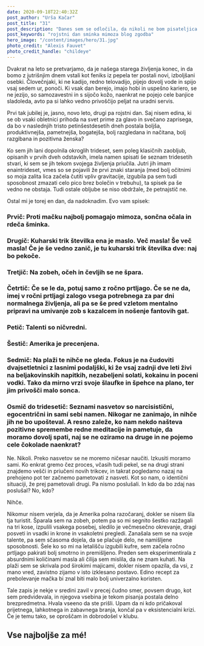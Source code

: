 ```yaml
---
date: 2020-09-18T22:40:32Z
post_author: "Urša Kačar"
post_title: "31"
post_description: "Danes sem se odločila, da nikoli ne bom pisateljica. Pri mojih letih je itak že prepozno. "
post_keywords: "rojstni dan sminka mimoza blog zgodba"
hero_image: "/content/images/hero/31.jpg"
photo_credit: "Alexis Fauvet"
photo_credit_handle: "childeye"
---
```


Dvakrat na leto se pretvarjamo, da je našega starega življenja konec, in da bomo z jutrišnjim dnem vstali kot feniks iz pepela ter postali novi, izboljšani osebki. Človečnjaki, ki ne kadijo, redno telovadijo, pijejo dovolj vode in spijo vsaj sedem ur, ponoči. Ki vsak dan berejo, imajo hobi in uspešno kariero, se ne jezijo, so samozavestni in s sijočo kožo, naenkrat ne pojejo cele banjice sladoleda, avto pa si lahko vedno privoščijo peljat na uradni servis.

Prvi tak jubilej je, jasno, novo leto, drugi pa rojstni dan. Saj nisem edina, ki se ob vsaki obletnici prihoda na svet prime za glavo in svečano zaprisega, da bo v naslednjih tristo petinšestdesetih dneh postala boljša, produktivnejša, pametnejša, bogatejša, bolj razgledana in načitana, bolj razgibana in pozitivna ženska?

Ko sem jih lani dopolnila okroglih trideset, sem poleg klasičnih zaobljub, opisanih v prvih dveh odstavkih, imela namen spisati še seznam tridesetih stvari, ki sem se jih tekom svojega življenja priučila. Jutri jih imam enaintrideset, vmes so se pojavili že prvi znaki staranja (med bolj očitnimi so moja zalita lica začela čutiti vpliv gravitacije, izgubila pa sem tudi sposobnost zmazati celo pico brez bolečin v trebuhu), ta spisek pa še vedno ne obstaja. Tudi ostale obljube se niso obdržale, že petnajstič ne.

Ostal mi je torej en dan, da nadoknadim. Evo vam spisek:

### **Prvič:** Proti mačku najbolj pomagajo mimoza, sončna očala in rdeča šminka.

### **Drugič:** Kuharski trik številka ena je maslo. Več masla! Še več masla! Če je še vedno zanič, je tu kuharski trik številka dve: naj bo pekoče.

### **Tretjič:** Na zobeh, očeh in čevljih se ne špara.

### **Četrtič:** Če se le da, potuj samo z ročno prtljago. Če se ne da, imej v ročni prtljagi zalogo vsega potrebnega za par dni normalnega življenja, ali pa se še pred vzletom mentalno pripravi na umivanje zob s kazalcem in nošenje fantovih gat.

### **Petič:** Talenti so ničvredni.

### **Šestič:** Amerika je precenjena.

### **Sedmič:** Na plaži te nihče ne gleda. Fokus je na čudoviti dvajsetletnici z lasnimi podaljški, ki že vsaj zadnji dve leti živi na beljakovinskih napitkih, nezabeljeni solati, kokainu in poceni vodki. Tako da mirno vrzi svoje šlaufke in špehce na plano, ter jim privošči malo sonca. 

### **Osmič do tridesetič:** Seznami nasvetov so narcisistični, egocentrični in sami sebi namen. Nikogar ne zanimajo, in nihče jih ne bo upošteval. A resno zaleže, ko nam nekdo našteva pozitivne spremembe redne meditacije in pametuje, da moramo dovolj spati, naj se ne oziramo na druge in ne pojemo cele čokolade naenkrat?

Ne. Nikoli. Preko nasvetov se ne moremo ničesar naučiti. Izkusiti moramo sami. Ko enkrat gremo čez proces, včasih tudi pekel, se na drugi strani znajdemo vešči in priučeni novih trikcev, in takrat pogledamo nazaj na prehojeno pot ter začnemo pametovati z nasveti. Kot so nam, o identični situaciji, že prej pametovali drugi. Pa nismo poslušali. In kdo da bo zdaj nas poslušal? No, kdo?

Nihče.

Nikomur nisem verjela, da je Amerika polna razočaranj, dokler se nisem šla tja turistit. Šparala sem na zobeh, potem pa so mi segnito šestko razžagali na tri kose, izpulili vsakega posebej, sledilo je večmesečno okrevanje, dragi posveti in vsadki in krone in vsakoletni pregledi. Zanašala sem se na svoje talente, pa sem sčasoma dojela, da se plačuje delo, ne namišljene sposobnosti. Šele ko so mi na letališču izgubili kufre, sem začela ročno prtljago pakirati bolj smotrno in premišljeno. Preden sem eksperimentirala z absurdnimi količinami masla ali čilija sem mislila, da ne znam kuhati. Na plaži sem se skrivala pod širokimi majicami, dokler nisem opazila, da vsi, z mano vred, zavistno zijamo v isto izklesano postavo. Edino recept za prebolevanje mačka bi znal biti malo bolj univerzalno koristen.

Tale zapis je nekje v sredini zavil v precej čudno smer, povsem drugo, kot sem predvidevala, in njegova vsebina je tekom pisanja postala delno brezpredmetna. Hvala vseeno da ste prišli.  Upam da ni kdo pričakoval prijetnega, lahkotnega in zabavnega branja, končal pa v eksistencialni krizi. Če je temu tako, se oproščam in  dobrodošel v klubu. 

## Vse najboljše za mé!
